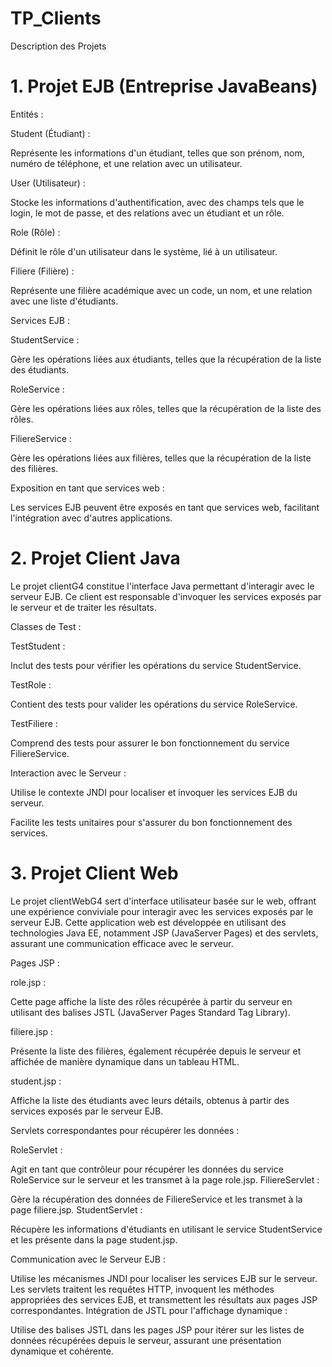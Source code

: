 # TP_Clients
Description des Projets

# 1. Projet EJB (Entreprise JavaBeans) 


Entités :

Student (Étudiant) :

Représente les informations d'un étudiant, telles que son prénom, nom, numéro de téléphone, et une relation avec un utilisateur.

User (Utilisateur) :

Stocke les informations d'authentification, avec des champs tels que le login, le mot de passe, et des relations avec un étudiant et un rôle.

Role (Rôle) :

Définit le rôle d'un utilisateur dans le système, lié à un utilisateur.

Filiere (Filière) :

Représente une filière académique avec un code, un nom, et une relation avec une liste d'étudiants.

Services EJB :

StudentService :

Gère les opérations liées aux étudiants, telles que la récupération de la liste des étudiants.

RoleService :

Gère les opérations liées aux rôles, telles que la récupération de la liste des rôles.

FiliereService :

Gère les opérations liées aux filières, telles que la récupération de la liste des filières.

Exposition en tant que services web :

Les services EJB peuvent être exposés en tant que services web, facilitant l'intégration avec d'autres applications.



# 2. Projet Client Java 

Le projet clientG4 constitue l'interface Java permettant d'interagir avec le serveur EJB. Ce client est responsable d'invoquer les services exposés par le serveur et de traiter les résultats.

Classes de Test :

TestStudent :

Inclut des tests pour vérifier les opérations du service StudentService.

TestRole :

Contient des tests pour valider les opérations du service RoleService.

TestFiliere :

Comprend des tests pour assurer le bon fonctionnement du service FiliereService.

Interaction avec le Serveur :

Utilise le contexte JNDI pour localiser et invoquer les services EJB du serveur.

Facilite les tests unitaires pour s'assurer du bon fonctionnement des services.


# 3. Projet Client Web 

Le projet clientWebG4 sert d'interface utilisateur basée sur le web, offrant une expérience conviviale pour interagir avec les services exposés par le serveur EJB. Cette application web est développée en utilisant des technologies Java EE, notamment JSP (JavaServer Pages) et des servlets, assurant une communication efficace avec le serveur.

Pages JSP :

role.jsp :

Cette page affiche la liste des rôles récupérée à partir du serveur en utilisant des balises JSTL (JavaServer Pages Standard Tag Library).

filiere.jsp :

Présente la liste des filières, également récupérée depuis le serveur et affichée de manière dynamique dans un tableau HTML.

student.jsp :

Affiche la liste des étudiants avec leurs détails, obtenus à partir des services exposés par le serveur EJB.

Servlets correspondantes pour récupérer les données :

RoleServlet :

Agit en tant que contrôleur pour récupérer les données du service RoleService sur le serveur et les transmet à la page role.jsp.
FiliereServlet :

Gère la récupération des données de FiliereService et les transmet à la page filiere.jsp.
StudentServlet :

Récupère les informations d'étudiants en utilisant le service StudentService et les présente dans la page student.jsp.

Communication avec le Serveur EJB :

Utilise les mécanismes JNDI pour localiser les services EJB sur le serveur.
Les servlets traitent les requêtes HTTP, invoquent les méthodes appropriées des services EJB, et transmettent les résultats aux pages JSP correspondantes.
Intégration de JSTL pour l'affichage dynamique :

Utilise des balises JSTL dans les pages JSP pour itérer sur les listes de données récupérées depuis le serveur, assurant une présentation dynamique et cohérente.
